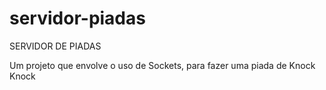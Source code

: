 # servidor-piadas
SERVIDOR DE PIADAS

Um projeto que envolve o uso de Sockets, para fazer uma piada de Knock Knock

